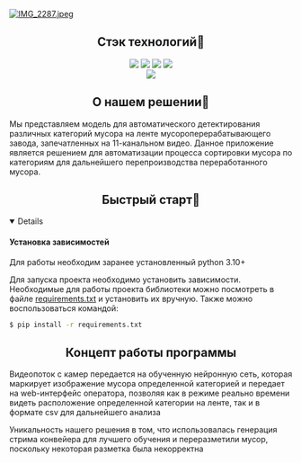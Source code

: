 
<a target="_blank" href="https://imageupload.io/wVF8FPe5MIh8QP2"><img  src="https://imageupload.io/ib/ofg2Tq4sUgpAMQB_1698701192.jpeg" alt="IMG_2287.jpeg"/></a>


## <div align="center">Стэк технологий📑</div>
<div align="center">
  <a href="https://www.python.org/doc/"><img src="https://img.shields.io/badge/python-3670A0?style=for-the-badge&logo=python&logoColor=ffdd54"></a>
  <a href="https://pytorch.org/docs/stable/index.html"><img src="https://img.shields.io/badge/PyTorch-%23EE4C2C.svg?style=for-the-badge&logo=PyTorch&logoColor=white"></a>
  <a href="https://opencv.github.io/cvat/docs/"><img src="https://img.shields.io/badge/opencv-%23white.svg?style=for-the-badge&logo=opencv&logoColor=white"></a>
  <a href="https://www.djangoproject.com/"><img src="https://img.shields.io/badge/django-%23white.svg?style=for-the-badge&logo=django&logoColor=white"></a>
  <br>
  <a href="https://github.com/ultralytics/ultralytics/actions/workflows/ci.yaml"><img src="https://github.com/ultralytics/ultralytics/actions/workflows/ci.yaml/badge.svg"></a>
</div>

## <div align="center">О нашем решении📝</div>
<p>Мы представляем модель для автоматического детектирования различных категорий мусора на ленте мусороперерабатывающего завода, запечатленных на 11-канальном видео. Данное приложение является решением для автоматизации процесса сортировки мусора по категориям для дальнейшего перепроизводства переработанного мусора.
</p>


## <div align="center">Быстрый старт🎢</div>
<details open>
  
#### Установка зависимостей
<p>
Для работы необходим заранее установленный python 3.10+
</p>

<p>
Для запуска проекта необходимо установить зависимости. Необходимые для работы проекта библиотеки можно посмотреть в файле <a href="https://github.com/st43r/GarbageCounter/blob/main/requirements.txt">requirements.txt</a> и установить их вручную. Также можно воспользоваться командой:
</p>
  
```bash
$ pip install -r requirements.txt
```

</details>

## <div align="center">Концепт работы программы</div>
<p>
  Видеопоток с камер передается на обученную нейронную сеть, которая маркирует изображение мусора определенной категорией и передает на web-интерфейс оператора, позволяя как в режиме реально времени видеть расположение определенной категории на ленте, так и в формате csv для дальнейшего анализа

Уникальность нашего решения в том, что использовалась генерация стрима конвейера для лучшего обучения и переразметили мусор, поскольку некоторая разметка была некорректна
</p>


